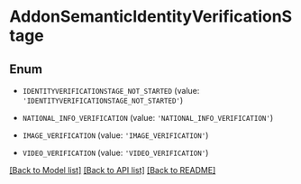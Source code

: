 # AddonSemanticIdentityVerificationStage


## Enum

* `IDENTITYVERIFICATIONSTAGE_NOT_STARTED` (value: `'IDENTITYVERIFICATIONSTAGE_NOT_STARTED'`)

* `NATIONAL_INFO_VERIFICATION` (value: `'NATIONAL_INFO_VERIFICATION'`)

* `IMAGE_VERIFICATION` (value: `'IMAGE_VERIFICATION'`)

* `VIDEO_VERIFICATION` (value: `'VIDEO_VERIFICATION'`)

[[Back to Model list]](../README.md#documentation-for-models) [[Back to API list]](../README.md#documentation-for-api-endpoints) [[Back to README]](../README.md)


